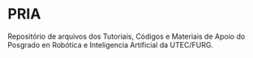 # PRIA

Repositório de arquivos dos Tutoriais, Códigos e Materiais de Apoio do Posgrado en Robótica e Inteligencia Artificial da UTEC/FURG. 
